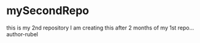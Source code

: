 # mySecondRepo
this is my 2nd repository I am creating this after 2 months of my 1st repo...
author-rubel
